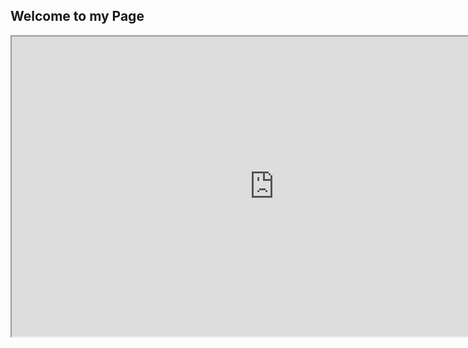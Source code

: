 ## Welcome to my Page


<iframe src="https://drive.google.com/file/d/1vOUGJHSVbuGCBqCPWHK-Hhn-AeakQwt2/preview" width="840" height="480"></iframe>



